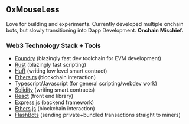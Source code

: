 ## 0xMouseLess

Love for building and experiments. Currently developed multiple onchain bots, but slowly transitioning into Dapp Development. **Onchain Mischief.**

### Web3 Technology Stack + Tools
- [Foundry](https://book.getfoundry.sh/forge/index.html) (blazingly fast dev toolchain for EVM development)
- [Rust](https://www.rust-lang.org/) (blazingly fast scripting)
- [Huff](https://huff.sh/) (writing low level smart contract)
- [Ethers.rs](https://github.com/gakonst/ethers-rs) (blockchain interaction)
- Typescript/Javascript (for general scripting/webdev work)
- [Solidity](https://docs.soliditylang.org/en/v0.8.13/) (writing smart contracts)
- [React](https://reactjs.org/docs/getting-started.html) (front end library)
- [Express.js](https://expressjs.com/) (backend framework)
- [Ethers.js](https://docs.ethers.io/v5/) (blockchain interaction)
- [FlashBots](https://docs.flashbots.net/) (sending private+bundled transactions straight to miners)


<!--
**0xMouseLess/0xMouseLess** is a ✨ _special_ ✨ repository because its `README.md` (this file) appears on your GitHub profile.

Here are some ideas to get you started:

- 🔭 I’m currently working on ...
- 🌱 I’m currently learning ...
- 👯 I’m looking to collaborate on ...
- 🤔 I’m looking for help with ...
- 💬 Ask me about ...
- 📫 How to reach me: ...
- 😄 Pronouns: ...
- ⚡ Fun fact: ...
-->

